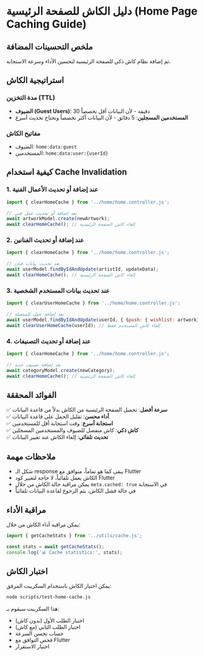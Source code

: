 # دليل الكاش للصفحة الرئيسية (Home Page Caching Guide)

## ملخص التحسينات المضافة

تم إضافة نظام كاش ذكي للصفحة الرئيسية لتحسين الأداء وسرعة الاستجابة.

## استراتيجية الكاش

### مدة التخزين (TTL)
- **الضيوف (Guest Users)**: 30 دقيقة - لأن البيانات أقل تخصصاً
- **المستخدمين المسجلين**: 5 دقائق - لأن البيانات أكثر تخصصاً وتحتاج تحديث أسرع

### مفاتيح الكاش
- الضيوف: `home:data:guest`
- المستخدمين: `home:data:user:{userId}`

## كيفية استخدام Cache Invalidation

### 1. عند إضافة أو تحديث الأعمال الفنية
```javascript
import { clearHomeCache } from '../home/home.controller.js';

// بعد إضافة أو تحديث عمل فني
await artworkModel.create(newArtwork);
await clearHomeCache(); // إلغاء كاش الصفحة الرئيسية
```

### 2. عند إضافة أو تحديث الفنانين
```javascript
import { clearHomeCache } from '../home/home.controller.js';

// بعد تحديث بيانات فنان
await userModel.findByIdAndUpdate(artistId, updateData);
await clearHomeCache(); // إلغاء كاش الصفحة الرئيسية
```

### 3. عند تحديث بيانات المستخدم الشخصية
```javascript
import { clearUserHomeCache } from '../home/home.controller.js';

// بعد إضافة عمل للمفضلة
await userModel.findByIdAndUpdate(userId, { $push: { wishlist: artworkId } });
await clearUserHomeCache(userId); // إلغاء كاش المستخدم فقط
```

### 4. عند إضافة أو تحديث التصنيفات
```javascript
import { clearHomeCache } from '../home/home.controller.js';

// بعد إضافة تصنيف جديد
await categoryModel.create(newCategory);
await clearHomeCache(); // إلغاء كاش الصفحة الرئيسية
```

## الفوائد المحققة

✅ **سرعة أفضل**: تحميل الصفحة الرئيسية من الكاش بدلاً من قاعدة البيانات  
✅ **أداء محسن**: تقليل الحمل على قاعدة البيانات  
✅ **استجابة أسرع**: وقت استجابة أقل للمستخدمين  
✅ **كاش ذكي**: كاش منفصل للضيوف والمستخدمين المسجلين  
✅ **تحديث تلقائي**: إلغاء الكاش عند تغيير البيانات  

## ملاحظات مهمة

- شكل الـ response يبقى كما هو تماماً، متوافق مع Flutter
- الكاش يعمل تلقائياً، لا حاجة لتغيير كود Flutter
- يمكن مراقبة حالة الكاش من خلال `meta.cached: true` في الاستجابة
- في حالة فشل الكاش، يتم الرجوع لقاعدة البيانات تلقائياً

## مراقبة الأداء

يمكن مراقبة أداء الكاش من خلال:
```javascript
import { getCacheStats } from '../utils/cache.js';

const stats = await getCacheStats();
console.log('📊 Cache statistics:', stats);
```

## اختبار الكاش

يمكن اختبار الكاش باستخدام السكريبت المرفق:
```bash
node scripts/test-home-cache.js
```

هذا السكريبت سيقوم بـ:
- اختبار الطلب الأول (بدون كاش)
- اختبار الطلب الثاني (مع كاش)
- حساب تحسن السرعة
- فحص التوافق مع Flutter
- اختبار الاستقرار